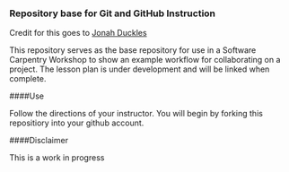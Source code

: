 ### Repository base for Git and GitHub Instruction

Credit for this goes to [Jonah Duckles](https://github.com/jduckles)

This repository serves as the base repository for use in a Software Carpentry Workshop 
to show an example workflow for  collaborating on a project. The lesson plan is under
development and will be linked when complete. 


####Use

Follow the directions of your instructor. You will begin by forking this repositiory into your github account. 

####Disclaimer

This is a work in progress
